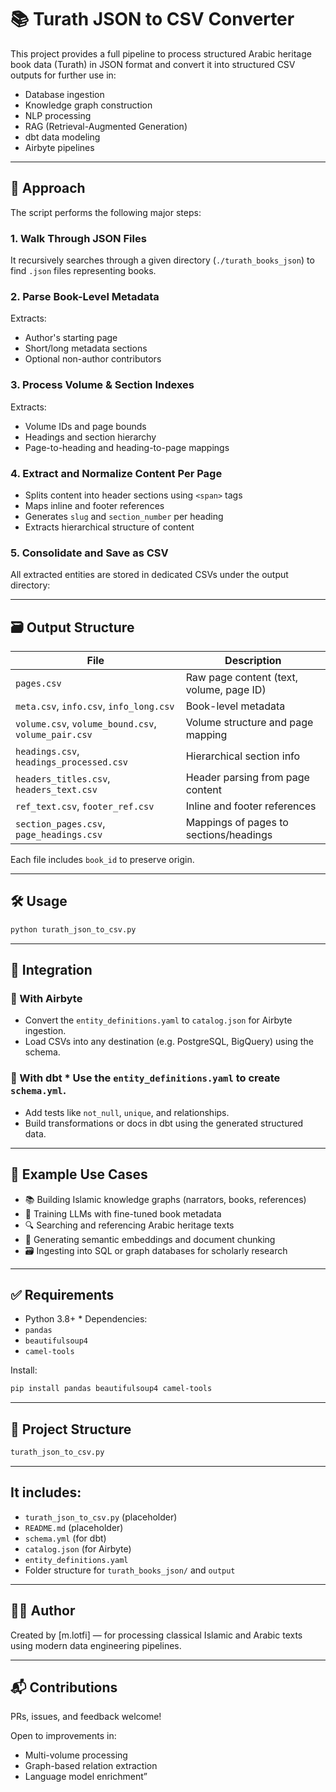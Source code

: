 # 📚 Turath JSON to CSV Converter

This project provides a full pipeline to process structured Arabic heritage book data (Turath) in JSON format and convert it into structured CSV outputs for further use in:

- Database ingestion
- Knowledge graph construction
- NLP processing
- RAG (Retrieval-Augmented Generation)
- dbt data modeling
- Airbyte pipelines

---

## 🧠 Approach

The script performs the following major steps:

### 1. Walk Through JSON Files
It recursively searches through a given directory (`./turath_books_json`) to find `.json` files representing books.

### 2. Parse Book-Level Metadata
Extracts:
- Author's starting page
- Short/long metadata sections
- Optional non-author contributors

### 3. Process Volume & Section Indexes
Extracts:
- Volume IDs and page bounds
- Headings and section hierarchy
- Page-to-heading and heading-to-page mappings

### 4. Extract and Normalize Content Per Page
- Splits content into header sections using `<span>` tags
- Maps inline and footer references
- Generates `slug` and `section_number` per heading
- Extracts hierarchical structure of content

### 5. Consolidate and Save as CSV
All extracted entities are stored in dedicated CSVs under the output directory:

---

## 🗃️ Output Structure

| File | Description |
|------|-------------|
| `pages.csv` | Raw page content (text, volume, page ID) |
| `meta.csv`, `info.csv`, `info_long.csv` | Book-level metadata |
| `volume.csv`, `volume_bound.csv`, `volume_pair.csv` | Volume structure and page mapping |
| `headings.csv`, `headings_processed.csv` | Hierarchical section info |
| `headers_titles.csv`, `headers_text.csv` | Header parsing from page content |
| `ref_text.csv`, `footer_ref.csv` | Inline and footer references |
| `section_pages.csv`, `page_headings.csv` | Mappings of pages to sections/headings |

Each file includes `book_id` to preserve origin.

---

## 🛠️ Usage

```bash
python turath_json_to_csv.py
```

---

## 🧩 Integration 

### 🔁 With Airbyte 
- Convert the `entity_definitions.yaml` to `catalog.json` for Airbyte ingestion. 
- Load CSVs into any destination (e.g. PostgreSQL, BigQuery) using the schema. 

### 🧱 With dbt * Use the `entity_definitions.yaml` to create `schema.yml`. 

* Add tests like `not_null`, `unique`, and relationships. 
* Build transformations or docs in dbt using the generated structured data. 


---

## 📎 Example Use Cases 

* 📚 Building Islamic knowledge graphs (narrators, books, references) 
* 🤖 Training LLMs with fine-tuned book metadata 
* 🔍 Searching and referencing Arabic heritage texts 
* 🧩 Generating semantic embeddings and document chunking 
* 🗃️ Ingesting into SQL or graph databases for scholarly research

---

## ✅ Requirements 
* Python 3.8+ * Dependencies: 
* `pandas` 
* `beautifulsoup4` 
* `camel-tools` 

Install: 
```bash 
pip install pandas beautifulsoup4 camel-tools

``` 

---

## 📂 Project Structure 

```bash
turath_json_to_csv.py 
```
---

## It includes: 
* `turath_json_to_csv.py` (placeholder) 
* `README.md` (placeholder) 
* `schema.yml` (for dbt) 
* `catalog.json` (for Airbyte) 
* `entity_definitions.yaml` 
* Folder structure for `turath_books_json/` and `output`

---

## 👨‍💻 Author 

Created by \[m.lotfi\] — for processing classical Islamic and Arabic texts using modern data engineering pipelines. 

---

## 📬 Contributions 
PRs, issues, and feedback welcome!

Open to improvements in: 
* Multi-volume processing 
* Graph-based relation extraction 
* Language model enrichment”

